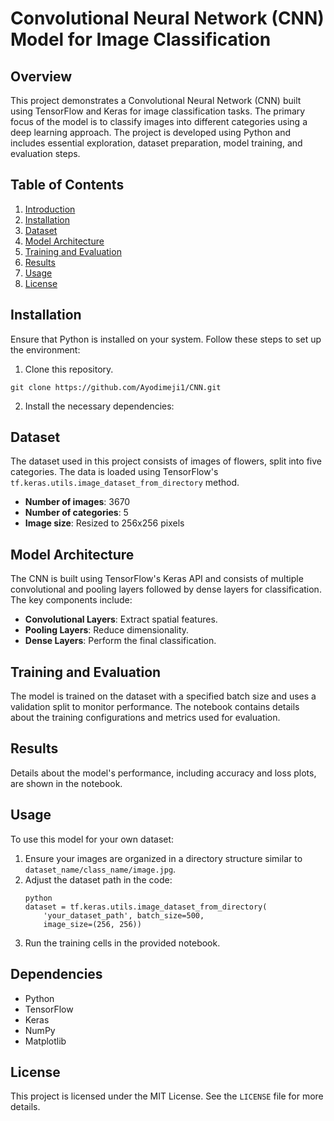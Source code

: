 
# Convolutional Neural Network (CNN) Model for Image Classification

## Overview
This project demonstrates a Convolutional Neural Network (CNN) built using TensorFlow and Keras for image classification tasks. The primary focus of the model is to classify images into different categories using a deep learning approach. The project is developed using Python and includes essential exploration, dataset preparation, model training, and evaluation steps.

## Table of Contents
1. [Introduction](#introduction)
2. [Installation](#installation)
3. [Dataset](#dataset)
4. [Model Architecture](#model-architecture)
5. [Training and Evaluation](#training-and-evaluation)
6. [Results](#results)
7. [Usage](#usage)
10. [License](#license)

## Installation
Ensure that Python is installed on your system. Follow these steps to set up the environment:
1. Clone this repository.
 ```
git clone https://github.com/Ayodimeji1/CNN.git
```
2. Install the necessary dependencies: 

## Dataset
The dataset used in this project consists of images of flowers, split into five categories. The data is loaded using TensorFlow's `tf.keras.utils.image_dataset_from_directory` method.

- **Number of images**: 3670
- **Number of categories**: 5
- **Image size**: Resized to 256x256 pixels

## Model Architecture
The CNN is built using TensorFlow's Keras API and consists of multiple convolutional and pooling layers followed by dense layers for classification. The key components include:

- **Convolutional Layers**: Extract spatial features.
- **Pooling Layers**: Reduce dimensionality.
- **Dense Layers**: Perform the final classification.

## Training and Evaluation
The model is trained on the dataset with a specified batch size and uses a validation split to monitor performance. The notebook contains details about the training configurations and metrics used for evaluation.

## Results
Details about the model's performance, including accuracy and loss plots, are shown in the notebook. 

## Usage
To use this model for your own dataset:
1. Ensure your images are organized in a directory structure similar to `dataset_name/class_name/image.jpg`.
2. Adjust the dataset path in the code:
   ```
   python
   dataset = tf.keras.utils.image_dataset_from_directory(
       'your_dataset_path', batch_size=500,
       image_size=(256, 256))
   ```
3. Run the training cells in the provided notebook.

## Dependencies
- Python
- TensorFlow
- Keras
- NumPy
- Matplotlib


## License
This project is licensed under the MIT License. See the `LICENSE` file for more details.
